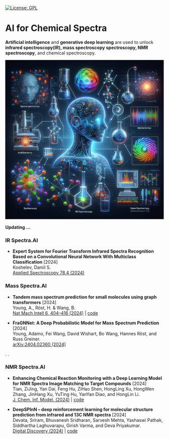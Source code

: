 [![License: GPL](https://img.shields.io/badge/License-GPL-yellow)](https://github.com/AspirinCode/awesome-ChemicalSpectraAI)


# AI for Chemical Spectra


**Artificial intelligence** and **generative deep learning** are used to unlock **infrared spectroscopy(IR), mass spectroscopy spectroscopy, NMR spectroscopy**, and chemical spectroscopy.

![AI for Chemical Spectra](https://github.com/AspirinCode/awesome-ChemicalSpectraAI/blob/main/figure/ai4chemical_spectra.png)


**Updating ...**  



### IR Spectra.AI




* **Expert System for Fourier Transform Infrared Spectra Recognition Based on a Convolutional Neural Network With Multiclass Classification** [2024]  
Koshelev, Daniil S.   
[Applied Spectroscopy 78.4 (2024)](https://doi.org/10.1177/00037028241226732)  





### Mass Spectra.AI



* **Tandem mass spectrum prediction for small molecules using graph transformers** [2024]  
Young, A., Röst, H. & Wang, B.   
[Nat Mach Intell 6, 404–416 (2024)](https://doi.org/10.1038/s42256-024-00816-8) | [code](https://github.com/Roestlab/massformer)  

* **FraGNNet: A Deep Probabilistic Model for Mass Spectrum Prediction** [2024]  
Young, Adamo, Fei Wang, David Wishart, Bo Wang, Hannes Röst, and Russ Greiner.   
[arXiv:2404.02360 (2024)](https://arxiv.org/abs/2404.02360)  


 . . 


### NMR Spectra.AI



* **Enhancing Chemical Reaction Monitoring with a Deep Learning Model for NMR Spectra Image Matching to Target Compounds** [2024]  
Tian, ZiJing, Yan Dai, Feng Hu, ZiHao Shen, HongLing Xu, HongWen Zhang, JinHang Xu, YuTing Hu, YanYan Diao, and HongLin Li.   
[J. Chem. Inf. Model. (2024)](https://doi.org/10.1021/acs.jcim.4c00522) | [code](https://github.com/72J72J/MatCS)  

* **DeepSPInN – deep reinforcement learning for molecular structure prediction from infrared and 13C NMR spectra** [2024]  
Devata, Sriram, Bhuvanesh Sridharan, Sarvesh Mehta, Yashaswi Pathak, Siddhartha Laghuvarapu, Girish Varma, and Deva Priyakumar.   
[Digital Discovery (2024)](https://doi.org/10.1039/D4DD00008K) | [code](https://github.com/devalab/DeepSPInN)  
















